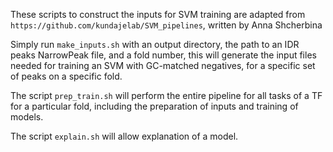 These scripts to construct the inputs for SVM training are adapted from `https://github.com/kundajelab/SVM_pipelines`, written by Anna Shcherbina

Simply run `make_inputs.sh` with an output directory, the path to an IDR peaks NarrowPeak file, and a fold number, this will generate the input files needed for training an SVM with GC-matched negatives, for a specific set of peaks on a specific fold.

The script `prep_train.sh` will perform the entire pipeline for all tasks of a TF for a particular fold, including the preparation of inputs and training of models.

The script `explain.sh` will allow explanation of a model.
